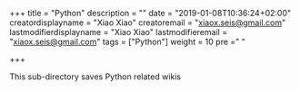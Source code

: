 +++
title = "Python"
description = ""
date = "2019-01-08T10:36:24+02:00"
creatordisplayname = "Xiao Xiao"
creatoremail = "xiaox.seis@gmail.com"
lastmodifierdisplayname = "Xiao Xiao"
lastmodifieremail = "xiaox.seis@gmail.com"
tags = ["Python"]
weight = 10
pre ="<i class='fa fa-edit' ></i> "

+++

This sub-directory saves Python related wikis
